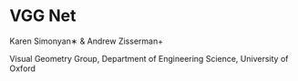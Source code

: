 # VGG Net
Karen Simonyan∗ & Andrew Zisserman+

Visual Geometry Group, Department of Engineering Science, University of Oxford

# 

